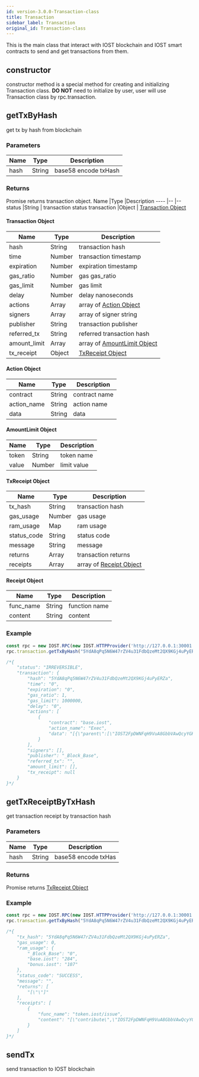 ```yaml
---
id: version-3.0.0-Transaction-class
title: Transaction
sidebar_label: Transaction
original_id: Transaction-class
---
```


This is the main class that interact with IOST blockchain and IOST smart contracts to send and get transactions from them.

## constructor
constructor method is a special method for creating and initializing Transaction class.
<b>DO NOT</b> need to initialize by user, user will use Transaction class by rpc.transaction.

## getTxByHash
get tx by hash from blockchain

### Parameters
Name             |Type       |Description
----                |--         |--
hash 		|String          | base58 encode txHash

### Returns
Promise returns transaction object.
Name             |Type       |Description
----                |--         |--
status 		|String          | transaction status
transaction |Object 		 | [Transaction Object](7-iost-js/Blockchain-class.md#transaction-object)

#### Transaction Object
Name             |Type       |Description
----                |--         |--
hash 			|String          | transaction hash
time 			|Number 		 | transaction timestamp
expiration 		|Number          | expiration timestamp
gas_ratio 		|Number          | gas gas_ratio
gas_limit  		|Number          | gas limit
delay 			|Number          | delay nanoseconds
actions 		|Array           | array of [Action Object](#action-object)
signers 		|Array           | array of signer string
publisher 		|String          | transaction publisher
referred_tx 	|String          | referred transaction hash
amount_limit	|Array			 | array of [AmountLimit Object](#amountlimit-object)
tx_receipt 		|Object          | [TxReceipt Object](#txreceipt-object)

#### Action Object
Name             |Type       |Description
----                |--         |--
contract 			|String          | contract name
action_name 			|String 		 | action name
data 		|String          | data

#### AmountLimit Object
Name             |Type       |Description
----                |--         |--
token 			|String          | token name
value 			|Number 		 | limit value

#### TxReceipt Object
Name             |Type       |Description
----                |--         |--
tx_hash 			|String          | transaction hash
gas_usage 			|Number 		 | gas usage
ram_usage 		|Map          | ram usage
status_code 		|String          | status code
message  		|String          | message
returns 			|Array          | transaction returns
receipts 		|Array           | array of [Receipt Object](#receipt-object)

#### Receipt Object
Name             |Type       |Description
----                |--         |--
func_name 			|String          | function name
content 			|String 		 | content

### Example
```javascript
const rpc = new IOST.RPC(new IOST.HTTPProvider('http://127.0.0.1:30001'));
rpc.transaction.getTxByHash("5YdA8qPq5N6W47rZV4u31FdbQzeMt2QX9KGj4uPyERZa").then(console.log);

/*{
	"status": "IRREVERSIBLE",
	"transaction": {
		"hash": "5YdA8qPq5N6W47rZV4u31FdbQzeMt2QX9KGj4uPyERZa",
		"time": "0",
		"expiration": "0",
		"gas_ratio": 1,
		"gas_limit": 1000000,
		"delay": "0",
		"actions": [
			{
				"contract": "base.iost",
				"action_name": "Exec",
				"data": "[{\"parent\":[\"IOST2FpDWNFqH9VuA8GbbVAwQcyYGHZxFeiTwSyaeyXnV84yJZAG7A\", \"0\"]}]"
			}
		],
		"signers": [],
		"publisher": "_Block_Base",
		"referred_tx": "",
		"amount_limit": [],
		"tx_receipt": null
	}
}*/
```

## getTxReceiptByTxHash
get transaction receipt by transaction hash

### Parameters
Name             |Type       |Description
----                |--         |--
hash 		|String          | base58 encode txHas

### Returns
Promise returns [TxReceipt Object](#txreceipt-object)

### Example
```javascript
const rpc = new IOST.RPC(new IOST.HTTPProvider('http://127.0.0.1:30001'));
rpc.transaction.getTxByHash("5YdA8qPq5N6W47rZV4u31FdbQzeMt2QX9KGj4uPyERZa").then(console.log);

/*{
	"tx_hash": "5YdA8qPq5N6W47rZV4u31FdbQzeMt2QX9KGj4uPyERZa",
	"gas_usage": 0,
	"ram_usage": {
		"_Block_Base": "0",
		"base.iost": "284",
		"bonus.iost": "107"
	},
	"status_code": "SUCCESS",
	"message": "",
	"returns": [
		"[\"\"]"
	],
	"receipts": [
		{
			"func_name": "token.iost/issue",
			"content": "[\"contribute\",\"IOST2FpDWNFqH9VuA8GbbVAwQcyYGHZxFeiTwSyaeyXnV84yJZAG7A\",\"900\"]"
		}
	]
}*/
```

## sendTx
send transaction to IOST blockchain
